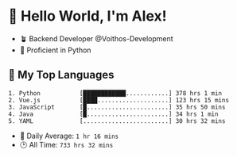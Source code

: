 # 👋 Hello World, I'm Alex!

- 🪴 Backend Developer @Voithos-Development
- 🐍 Proficient in Python

## 💚 My Top Languages
```
1. Python           [████████████............] 378 hrs 1 min
2. Vue.js           [████....................] 123 hrs 15 mins
3. JavaScript       [█.......................] 35 hrs 50 mins
4. Java             [█.......................] 34 hrs 1 min
5. YAML             [........................] 30 hrs 32 mins
```
- 💪 Daily Average: `1 hr 16 mins`
- 🕑 All Time: `733 hrs 32 mins`